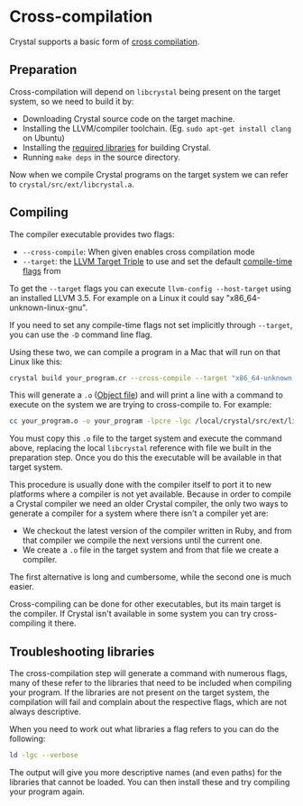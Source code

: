 # Cross-compilation

Crystal supports a basic form of [cross compilation](http://en.wikipedia.org/wiki/Cross_compiler).

## Preparation

Cross-compilation will depend on `libcrystal` being present on the target system, so we need to build it by:
* Downloading Crystal source code on the target machine.
* Installing the LLVM/compiler toolchain. (Eg. `sudo apt-get install clang` on Ubuntu)
* Installing the [required libraries](https://github.com/crystal-lang/crystal/wiki/All-required-libraries) for building Crystal.
* Running `make deps` in the source directory.

Now when we compile Crystal programs on the target system we can refer to `crystal/src/ext/libcrystal.a`.


## Compiling

The compiler executable provides two flags:

* `--cross-compile`: When given enables cross compilation mode
* `--target`: the [LLVM Target Triple](http://llvm.org/docs/LangRef.html#target-triple) to use and set the default [compile-time flags](compile_time_flags.html) from

To get the `--target` flags you can execute `llvm-config --host-target` using an installed LLVM 3.5. For example on a Linux it could say "x86_64-unknown-linux-gnu".

If you need to set any compile-time flags not set implicitly through `--target`, you can use the `-D` command line flag.

Using these two, we can compile a program in a Mac that will run on that Linux like this:

```bash
crystal build your_program.cr --cross-compile --target "x86_64-unknown-linux-gnu"
```

This will generate a `.o` ([Object file](http://en.wikipedia.org/wiki/Object_file)) and will print a line with a command to execute on the system we are trying to cross-compile to. For example:

```bash
cc your_program.o -o your_program -lpcre -lgc /local/crystal/src/ext/libcrystal.a
```

You must copy this `.o` file to the target system and execute the command above, replacing the local `libcrystal` reference with file we built in the preparation step.  Once you do this the executable will be available in that target system.

This procedure is usually done with the compiler itself to port it to new platforms where a compiler is not yet available. Because in order to compile a Crystal compiler we need an older Crystal compiler, the only two ways to generate a compiler for a system where there isn't a compiler yet are:
* We checkout the latest version of the compiler written in Ruby, and from that compiler we compile the next versions until the current one.
* We create a `.o` file in the target system and from that file we create a compiler.

The first alternative is long and cumbersome, while the second one is much easier.

Cross-compiling can be done for other executables, but its main target is the compiler. If Crystal isn't available in some system you can try cross-compiling it there.


## Troubleshooting libraries

The cross-compilation step will generate a command with numerous flags, many of these refer to the libraries that need to be included when compiling your program.
If the libraries are not present on the target system, the compilation will fail and complain about the respective flags, which are not always descriptive.

When you need to work out what libraries a flag refers to you can do the following:

```bash
ld -lgc --verbose
```

The output will give you more descriptive names (and even paths) for the libraries that cannot be loaded.  You can then install these and try compiling your program again.
